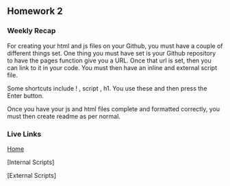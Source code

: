 ## Homework 2

### Weekly Recap

For creating your html and js files on your Github, you must have a couple of different things set.  One thing you must have set is your Github repository to have the pages function give you a URL.  Once that url is set, then you can link to it in your code.  You must then have an inline and external script file.

Some shortcuts include ! , script , h1.  You use these and then press the Enter button.

Once you have your js and html files complete and formatted correctly, you must then create readme as per normal.

### Live Links

[Home](https://txuan1231.github.io/sp25-n220/)

[Internal Scripts]

[External Scripts]